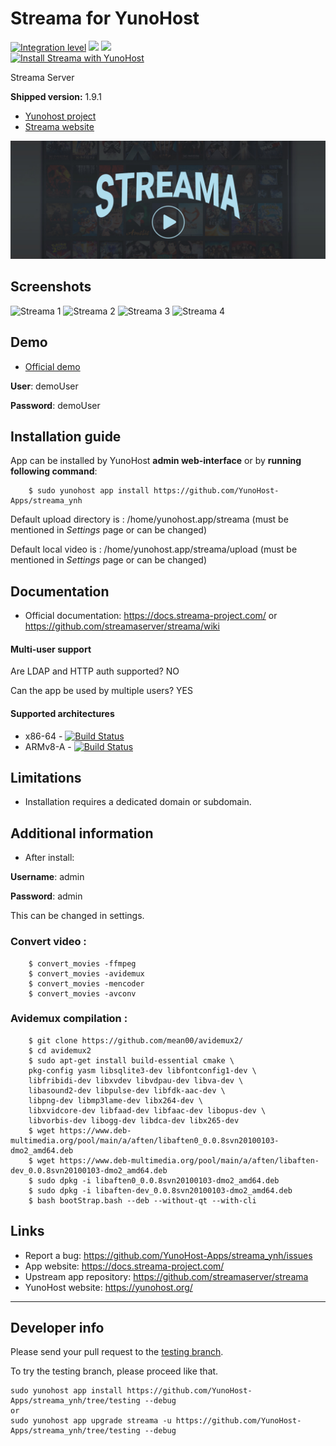 # Streama for YunoHost

[![Integration level](https://dash.yunohost.org/integration/streama.svg)](https://dash.yunohost.org/appci/app/streama) ![](https://ci-apps.yunohost.org/ci/badges/streama.status.svg) ![](https://ci-apps.yunohost.org/ci/badges/streama.maintain.svg)  
[![Install Streama with YunoHost](https://install-app.yunohost.org/install-with-yunohost.png)](https://install-app.yunohost.org/?app=streama)

Streama Server

**Shipped version:** 1.9.1

- [Yunohost project](https://yunohost.org)
- [Streama website](https://docs.streama-project.com/)

![](https://raw.githubusercontent.com/streamaserver/streama/master/design/banner2.png)



## Screenshots

![Streama 1](https://user-images.githubusercontent.com/51749973/96721582-9fb9f900-13ac-11eb-89b0-c20a6019c9c6.jpg)
![Streama 2](https://user-images.githubusercontent.com/51749973/96721578-9f216280-13ac-11eb-9f6c-94b4199f8eaf.jpg)
![Streama 3](https://user-images.githubusercontent.com/51749973/96721577-9f216280-13ac-11eb-935c-d083f4b010a2.jpg)
![Streama 4](https://user-images.githubusercontent.com/51749973/96721574-9df03580-13ac-11eb-9031-fb1c2dbfca9a.jpg)



## Demo

* [Official demo](https://streama.demo-version.net)

**User**: demoUser

**Password**: demoUser


## Installation guide

 App can be installed by YunoHost **admin web-interface** or by **running following command**:

        $ sudo yunohost app install https://github.com/YunoHost-Apps/streama_ynh
        
 Default upload directory is : /home/yunohost.app/streama (must be mentioned in *Settings* page or can be changed)
 
 Default local video is : /home/yunohost.app/streama/upload (must be mentioned in *Settings* page or can be changed)

## Documentation

 * Official documentation: https://docs.streama-project.com/ or https://github.com/streamaserver/streama/wiki

#### Multi-user support

Are LDAP and HTTP auth supported? NO

Can the app be used by multiple users? YES

#### Supported architectures

* x86-64 - [![Build Status](https://ci-apps.yunohost.org/ci/logsSTREAMA%20%28Apps%29.svg)](https://ci-apps.yunohost.org/ci/apps/streama/)
* ARMv8-A - [![Build Status](https://ci-apps-arm.yunohost.org/ci/logs/STREAMA%20%28Apps%29.svg)](https://ci-apps-arm.yunohost.org/ci/apps/streama/)

## Limitations

* Installation requires a dedicated domain or subdomain.

## Additional information

* After install:

**Username**: admin

**Password**: admin

This can be changed in settings.

### Convert video :
 
        $ convert_movies -ffmpeg 
        $ convert_movies -avidemux
        $ convert_movies -mencoder
        $ convert_movies -avconv
        
### Avidemux compilation :

        $ git clone https://github.com/mean00/avidemux2/
        $ cd avidemux2
        $ sudo apt-get install build-essential cmake \
        pkg-config yasm libsqlite3-dev libfontconfig1-dev \
        libfribidi-dev libxvdev libvdpau-dev libva-dev \
        libasound2-dev libpulse-dev libfdk-aac-dev \
        libpng-dev libmp3lame-dev libx264-dev \
        libxvidcore-dev libfaad-dev libfaac-dev libopus-dev \
        libvorbis-dev libogg-dev libdca-dev libx265-dev
        $ wget https://www.deb-multimedia.org/pool/main/a/aften/libaften0_0.0.8svn20100103-dmo2_amd64.deb
        $ wget https://www.deb-multimedia.org/pool/main/a/aften/libaften-dev_0.0.8svn20100103-dmo2_amd64.deb
        $ sudo dpkg -i libaften0_0.0.8svn20100103-dmo2_amd64.deb
        $ sudo dpkg -i libaften-dev_0.0.8svn20100103-dmo2_amd64.deb
        $ bash bootStrap.bash --deb --without-qt --with-cli

## Links

 * Report a bug: https://github.com/YunoHost-Apps/streama_ynh/issues
 * App website: https://docs.streama-project.com/
 * Upstream app repository: https://github.com/streamaserver/streama
 * YunoHost website: https://yunohost.org/

---

Developer info
----------------

Please send your pull request to the [testing branch](https://github.com/YunoHost-Apps/streama_ynh/tree/testing).

To try the testing branch, please proceed like that.
```
sudo yunohost app install https://github.com/YunoHost-Apps/streama_ynh/tree/testing --debug
or
sudo yunohost app upgrade streama -u https://github.com/YunoHost-Apps/streama_ynh/tree/testing --debug
```











 

        
